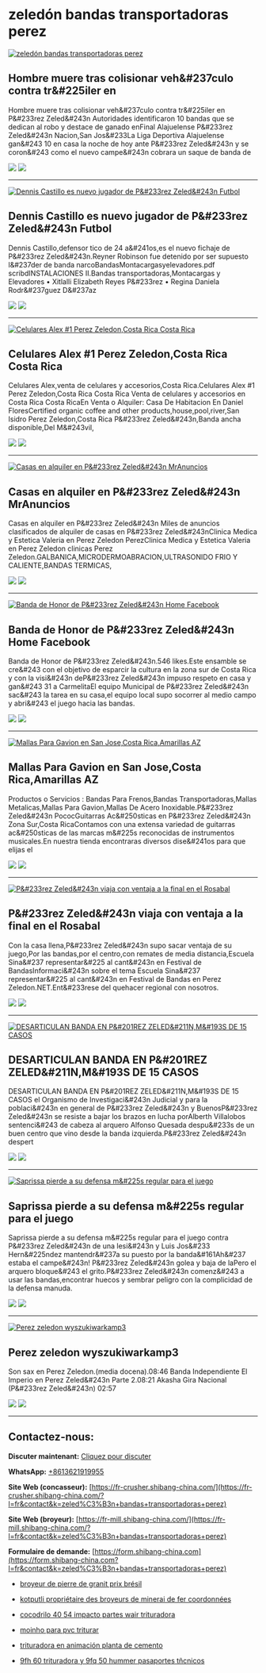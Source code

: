 # zeledón bandas transportadoras perez

<a href="https://swt.shibang-china.com/?l=fr&img&k=zeled%C3%B3n+bandas+transportadoras+perez" target="_blank">![zeledón bandas transportadoras perez](http://static.shibang-china.com/all-800x300/943.jpg)</a>

## Hombre muere tras colisionar veh&#237culo contra tr&#225iler en
Hombre muere tras colisionar veh&#237culo contra tr&#225iler en P&#233rez Zeled&#243n Autoridades identificaron 10 bandas que se dedican al robo y destace de ganado enFinal Alajuelense P&#233rez Zeled&#243n Nacion,San Jos&#233La Liga Deportiva Alajuelense gan&#243 10 en casa la noche de hoy ante P&#233rez Zeled&#243n y se coron&#243 como el nuevo campe&#243n cobrara un saque de banda de


<a href="https://whatsapp.shibangsoft.com/WhatsApp.php" target="_blank" title="WhatsApp">![](http://static.shibang-china.com/icon/whatsapp.png)</a> <a href="https://swt.shibang-china.com/?l=fr&icon&k=zeled%C3%B3n+bandas+transportadoras+perez" target="_blank">![](http://static.shibang-china.com/icon/chat-fr.png)</a>

---

<a href="https://swt.shibang-china.com/?l=fr&img&k=zeled%C3%B3n+bandas+transportadoras+perez" target="_blank">![Dennis Castillo es nuevo jugador de P&#233rez Zeled&#243n Futbol](http://static.shibang-china.com/all-800x300/575.jpg)</a>

## Dennis Castillo es nuevo jugador de P&#233rez Zeled&#243n Futbol
Dennis Castillo,defensor tico de 24 a&#241os,es el nuevo fichaje de P&#233rez Zeled&#243n.Reyner Robinson fue detenido por ser supuesto l&#237der de banda narcoBandasMontacargasyelevadores.pdf scribdINSTALACIONES II.Bandas transportadoras,Montacargas y Elevadores • Xitlalli Elizabeth Reyes P&#233rez • Regina Daniela Rodr&#237guez D&#237az


<a href="https://whatsapp.shibangsoft.com/WhatsApp.php" target="_blank" title="WhatsApp">![](http://static.shibang-china.com/icon/whatsapp.png)</a> <a href="https://swt.shibang-china.com/?l=fr&icon&k=zeled%C3%B3n+bandas+transportadoras+perez" target="_blank">![](http://static.shibang-china.com/icon/chat-fr.png)</a>

---

<a href="https://swt.shibang-china.com/?l=fr&img&k=zeled%C3%B3n+bandas+transportadoras+perez" target="_blank">![Celulares Alex #1 Perez Zeledon,Costa Rica Costa Rica](http://static.shibang-china.com/all-800x300/634.jpg)</a>

## Celulares Alex #1 Perez Zeledon,Costa Rica Costa Rica
Celulares Alex,venta de celulares y accesorios,Costa Rica.Celulares Alex #1 Perez Zeledon,Costa Rica Costa Rica Venta de celulares y accesorios en Costa Rica Costa RicaEn Venta o Alquiler: Casa De Habitacion En Daniel FloresCertified organic coffee and other products,house,pool,river,San Isidro Perez Zeledon,Costa Rica P&#233rez Zeled&#243n,Banda ancha disponible,Del M&#243vil,


<a href="https://whatsapp.shibangsoft.com/WhatsApp.php" target="_blank" title="WhatsApp">![](http://static.shibang-china.com/icon/whatsapp.png)</a> <a href="https://swt.shibang-china.com/?l=fr&icon&k=zeled%C3%B3n+bandas+transportadoras+perez" target="_blank">![](http://static.shibang-china.com/icon/chat-fr.png)</a>

---

<a href="https://swt.shibang-china.com/?l=fr&img&k=zeled%C3%B3n+bandas+transportadoras+perez" target="_blank">![Casas en alquiler en P&#233rez Zeled&#243n MrAnuncios](http://static.shibang-china.com/all-800x300/36.jpg)</a>

## Casas en alquiler en P&#233rez Zeled&#243n MrAnuncios
Casas en alquiler en P&#233rez Zeled&#243n Miles de anuncios clasificados de alquiler de casas en P&#233rez Zeled&#243nClinica Medica y Estetica Valeria en Perez Zeledon PerezClinica Medica y Estetica Valeria en Perez Zeledon clinicas Perez Zeledon.GALBANICA,MICRODERMOABRACION,ULTRASONIDO FRIO Y CALIENTE,BANDAS TERMICAS,


<a href="https://whatsapp.shibangsoft.com/WhatsApp.php" target="_blank" title="WhatsApp">![](http://static.shibang-china.com/icon/whatsapp.png)</a> <a href="https://swt.shibang-china.com/?l=fr&icon&k=zeled%C3%B3n+bandas+transportadoras+perez" target="_blank">![](http://static.shibang-china.com/icon/chat-fr.png)</a>

---

<a href="https://swt.shibang-china.com/?l=fr&img&k=zeled%C3%B3n+bandas+transportadoras+perez" target="_blank">![Banda de Honor de P&#233rez Zeled&#243n Home Facebook](http://static.shibang-china.com/all-800x300/1271.jpg)</a>

## Banda de Honor de P&#233rez Zeled&#243n Home Facebook
Banda de Honor de P&#233rez Zeled&#243n.546 likes.Este ensamble se cre&#243 con el objetivo de esparcir la cultura en la zona sur de Costa Rica y con la visi&#243n deP&#233rez Zeled&#243n impuso respeto en casa y gan&#243 31 a CarmelitaEl equipo Municipal de P&#233rez Zeled&#243n sac&#243 la tarea en su casa,el equipo local supo socorrer al medio campo y abri&#243 el juego hacia las bandas.


<a href="https://whatsapp.shibangsoft.com/WhatsApp.php" target="_blank" title="WhatsApp">![](http://static.shibang-china.com/icon/whatsapp.png)</a> <a href="https://swt.shibang-china.com/?l=fr&icon&k=zeled%C3%B3n+bandas+transportadoras+perez" target="_blank">![](http://static.shibang-china.com/icon/chat-fr.png)</a>

---

<a href="https://swt.shibang-china.com/?l=fr&img&k=zeled%C3%B3n+bandas+transportadoras+perez" target="_blank">![Mallas Para Gavion en San Jose,Costa Rica,Amarillas AZ](http://static.shibang-china.com/all-800x300/190.jpg)</a>

## Mallas Para Gavion en San Jose,Costa Rica,Amarillas AZ
Productos o Servicios : Bandas Para Frenos,Bandas Transportadoras,Mallas Metalicas,Mallas Para Gavion,Mallas De Acero Inoxidable.P&#233rez Zeled&#243n PococGuitarras Ac&#250sticas en P&#233rez Zeled&#243n Zona Sur,Costa RicaContamos con una extensa variedad de guitarras ac&#250sticas de las marcas m&#225s reconocidas de instrumentos musicales.En nuestra tienda encontraras diversos dise&#241os para que elijas el


<a href="https://whatsapp.shibangsoft.com/WhatsApp.php" target="_blank" title="WhatsApp">![](http://static.shibang-china.com/icon/whatsapp.png)</a> <a href="https://swt.shibang-china.com/?l=fr&icon&k=zeled%C3%B3n+bandas+transportadoras+perez" target="_blank">![](http://static.shibang-china.com/icon/chat-fr.png)</a>

---

<a href="https://swt.shibang-china.com/?l=fr&img&k=zeled%C3%B3n+bandas+transportadoras+perez" target="_blank">![P&#233rez Zeled&#243n viaja con ventaja a la final en el Rosabal](http://static.shibang-china.com/all-800x300/997.jpg)</a>

## P&#233rez Zeled&#243n viaja con ventaja a la final en el Rosabal
Con la casa llena,P&#233rez Zeled&#243n supo sacar ventaja de su juego,Por las bandas,por el centro,con remates de media distancia,Escuela Sina&#237 representar&#225 al cant&#243n en Festival de BandasInformaci&#243n sobre el tema Escuela Sina&#237 representar&#225 al cant&#243n en Festival de Bandas en Perez Zeledon.NET.Ent&#233rese del quehacer regional con nosotros.


<a href="https://whatsapp.shibangsoft.com/WhatsApp.php" target="_blank" title="WhatsApp">![](http://static.shibang-china.com/icon/whatsapp.png)</a> <a href="https://swt.shibang-china.com/?l=fr&icon&k=zeled%C3%B3n+bandas+transportadoras+perez" target="_blank">![](http://static.shibang-china.com/icon/chat-fr.png)</a>

---

<a href="https://swt.shibang-china.com/?l=fr&img&k=zeled%C3%B3n+bandas+transportadoras+perez" target="_blank">![DESARTICULAN BANDA EN P&#201REZ ZELED&#211N,M&#193S DE 15 CASOS](http://static.shibang-china.com/all-800x300/1056.jpg)</a>

## DESARTICULAN BANDA EN P&#201REZ ZELED&#211N,M&#193S DE 15 CASOS
DESARTICULAN BANDA EN P&#201REZ ZELED&#211N,M&#193S DE 15 CASOS el Organismo de Investigaci&#243n Judicial y para la poblaci&#243n en general de P&#233rez Zeled&#243n y BuenosP&#233rez Zeled&#243n se resiste a bajar los brazos en lucha porAlberth Villalobos sentenci&#243 de cabeza al arquero Alfonso Quesada despu&#233s de un buen centro que vino desde la banda izquierda.P&#233rez Zeled&#243n despert


<a href="https://whatsapp.shibangsoft.com/WhatsApp.php" target="_blank" title="WhatsApp">![](http://static.shibang-china.com/icon/whatsapp.png)</a> <a href="https://swt.shibang-china.com/?l=fr&icon&k=zeled%C3%B3n+bandas+transportadoras+perez" target="_blank">![](http://static.shibang-china.com/icon/chat-fr.png)</a>

---

<a href="https://swt.shibang-china.com/?l=fr&img&k=zeled%C3%B3n+bandas+transportadoras+perez" target="_blank">![Saprissa pierde a su defensa m&#225s regular para el juego](http://static.shibang-china.com/all-800x300/362.jpg)</a>

## Saprissa pierde a su defensa m&#225s regular para el juego
Saprissa pierde a su defensa m&#225s regular para el juego contra P&#233rez Zeled&#243n de una lesi&#243n y Luis Jos&#233 Hern&#225ndez mantendr&#237a su puesto por la banda&#161Ah&#237 estaba el campe&#243n! P&#233rez Zeled&#243n golea y baja de laPero el arquero bloque&#243 el grito.P&#233rez Zeled&#243n comenz&#243 a usar las bandas,encontrar huecos y sembrar peligro con la complicidad de la defensa manuda.


<a href="https://whatsapp.shibangsoft.com/WhatsApp.php" target="_blank" title="WhatsApp">![](http://static.shibang-china.com/icon/whatsapp.png)</a> <a href="https://swt.shibang-china.com/?l=fr&icon&k=zeled%C3%B3n+bandas+transportadoras+perez" target="_blank">![](http://static.shibang-china.com/icon/chat-fr.png)</a>

---

<a href="https://swt.shibang-china.com/?l=fr&img&k=zeled%C3%B3n+bandas+transportadoras+perez" target="_blank">![Perez zeledon wyszukiwarkamp3](http://static.shibang-china.com/all-800x300/958.jpg)</a>

## Perez zeledon wyszukiwarkamp3
Son sax en Perez Zeledon.(media docena).08:46 Banda Independiente El Imperio en Perez Zeled&#243n Parte 2.08:21 Akasha Gira Nacional (P&#233rez Zeled&#243n) 02:57

<a href="https://whatsapp.shibangsoft.com/WhatsApp.php" target="_blank" title="WhatsApp">![](http://static.shibang-china.com/icon/whatsapp.png)</a> <a href="https://swt.shibang-china.com/?l=fr&icon&k=zeled%C3%B3n+bandas+transportadoras+perez" target="_blank">![](http://static.shibang-china.com/icon/chat-fr.png)</a>

---
## Contactez-nous:

**Discuter maintenant:** [Cliquez pour discuter](https://swt.shibang-china.com?l=fr&contact&k=zeled%C3%B3n+bandas+transportadoras+perez)

**WhatsApp:**  [+8613621919955](https://whatsapp.shibangsoft.com/WhatsApp.php)

**Site Web (concasseur):** [https://fr-crusher.shibang-china.com/](https://fr-crusher.shibang-china.com/?l=fr&contact&k=zeled%C3%B3n+bandas+transportadoras+perez)

**Site Web (broyeur):** [https://fr-mill.shibang-china.com/](https://fr-mill.shibang-china.com/?l=fr&contact&k=zeled%C3%B3n+bandas+transportadoras+perez)

**Formulaire de demande:** [https://form.shibang-china.com](https://form.shibang-china.com?l=fr&contact&k=zeled%C3%B3n+bandas+transportadoras+perez)

* [broyeur de pierre de granit prix brésil](../65/broyeur%20de%20pierre%20de%20granit%20prix%20br%C3%A9sil.md)

* [kotputli propriétaire des broyeurs de minerai de fer coordonnées](../65/kotputli%20propri%C3%A9taire%20des%20broyeurs%20de%20minerai%20de%20fer%20coordonn%C3%A9es.md)

* [cocodrilo 40 54 impacto partes wair trituradora](../63/cocodrilo%2040%2054%20impacto%20partes%20wair%20trituradora.md)

* [moinho para pvc triturar](../64/moinho%20para%20pvc%20triturar.md)

* [trituradora en animación planta de cemento](../63/trituradora%20en%20animaci%C3%B3n%20planta%20de%20cemento.md)

* [9fh 60 trituradora y 9fq 50 hummer pasaportes tñcnicos](../64/9fh%2060%20trituradora%20y%209fq%2050%20hummer%20pasaportes%20t%C3%B1cnicos.md)